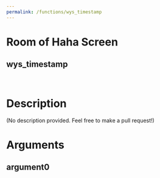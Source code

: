 ```yaml
---
permalink: /functions/wys_timestamp
---
```

# Room of Haha Screen  
## wys_timestamp  
&nbsp;  
# Description  
(No description provided. Feel free to make a pull request!) 
&nbsp;  
# Arguments
## argument0

&nbsp;  


